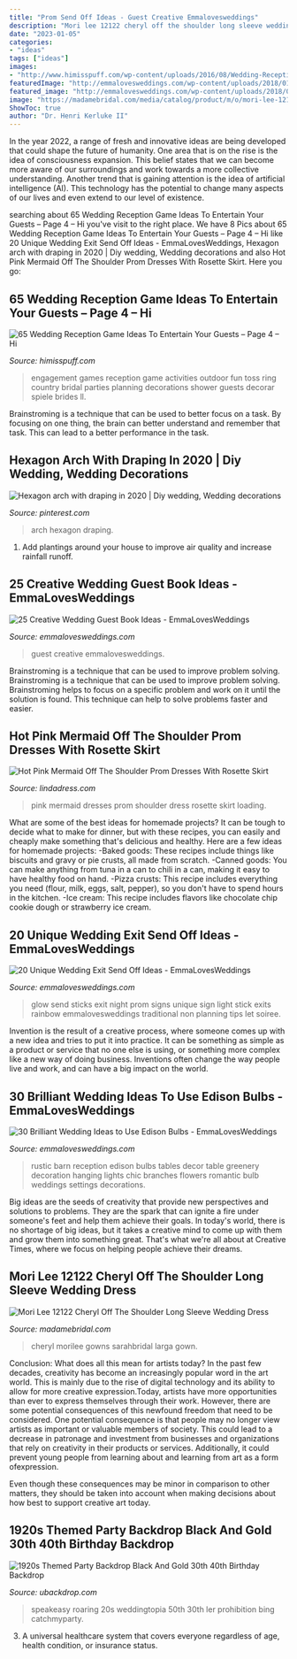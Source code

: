 ```yaml
---
title: "Prom Send Off Ideas - Guest Creative Emmalovesweddings"
description: "Mori lee 12122 cheryl off the shoulder long sleeve wedding dress"
date: "2023-01-05"
categories:
- "ideas"
tags: ["ideas"]
images:
- "http://www.himisspuff.com/wp-content/uploads/2016/08/Wedding-Reception-Game-Ideas-15.jpg"
featuredImage: "http://emmalovesweddings.com/wp-content/uploads/2018/01/wishing-stones-wedding-guest-book-ideas.jpg"
featured_image: "http://emmalovesweddings.com/wp-content/uploads/2018/01/wishing-stones-wedding-guest-book-ideas.jpg"
image: "https://madamebridal.com/media/catalog/product/m/o/mori-lee-12122-cheryl-off-the-shoulder-long-sleeve-wedding-dress-01.886.jpg"
ShowToc: true
author: "Dr. Henri Kerluke II"
---
```



In the year 2022, a range of fresh and innovative ideas are being developed that could shape the future of humanity. One area that is on the rise is the idea of consciousness expansion. This belief states that we can become more aware of our surroundings and work towards a more collective understanding. Another trend that is gaining attention is the idea of artificial intelligence (AI). This technology has the potential to change many aspects of our lives and even extend to our level of existence.

	

		
searching about 65 Wedding Reception Game Ideas To Entertain Your Guests – Page 4 – Hi you've visit to the right place. We have 8 Pics about 65 Wedding Reception Game Ideas To Entertain Your Guests – Page 4 – Hi like 20 Unique Wedding Exit Send Off Ideas - EmmaLovesWeddings, Hexagon arch with draping in 2020 | Diy wedding, Wedding decorations and also Hot Pink Mermaid Off The Shoulder Prom Dresses With Rosette Skirt. Here you go:
		
    
## 65 Wedding Reception Game Ideas To Entertain Your Guests – Page 4 – Hi

<img loading=lazy src="http://www.himisspuff.com/wp-content/uploads/2016/08/Wedding-Reception-Game-Ideas-15.jpg" onerror="this.onerror=null;this.src='https://tse1.mm.bing.net/th?id=OIP.C129fEQeCTUmmYxKh1PwawHaLH&amp;pid=15.1';" alt="65 Wedding Reception Game Ideas To Entertain Your Guests – Page 4 – Hi">

_Source: himisspuff.com_

>engagement games reception game activities outdoor fun toss ring country bridal parties planning decorations shower guests decorar spiele brides ll. 

	

Brainstroming is a technique that can be used to better focus on a task. By focusing on one thing, the brain can better understand and remember that task. This can lead to a better performance in the task.

    
## Hexagon Arch With Draping In 2020 | Diy Wedding, Wedding Decorations

<img loading=lazy src="https://i.pinimg.com/736x/d7/f4/15/d7f415defa8d266de726c39b483c128a.jpg" onerror="this.onerror=null;this.src='https://tse1.mm.bing.net/th?id=OIP.1eKdze_r9t18BJUZNUXT0QHaJ3&amp;pid=15.1';" alt="Hexagon arch with draping in 2020 | Diy wedding, Wedding decorations">

_Source: pinterest.com_

>arch hexagon draping. 

	

1. Add plantings around your house to improve air quality and increase rainfall runoff.

    
## 25 Creative Wedding Guest Book Ideas - EmmaLovesWeddings

<img loading=lazy src="http://emmalovesweddings.com/wp-content/uploads/2018/01/wishing-stones-wedding-guest-book-ideas.jpg" onerror="this.onerror=null;this.src='https://tse4.mm.bing.net/th?id=OIP.sqMoQSg5LjhfKxeevO8gaAHaUR&amp;pid=15.1';" alt="25 Creative Wedding Guest Book Ideas - EmmaLovesWeddings">

_Source: emmalovesweddings.com_

>guest creative emmalovesweddings. 

	

Brainstroming is a technique that can be used to improve problem solving.
Brainstroming is a technique that can be used to improve problem solving. Brainstroming helps to focus on a specific problem and work on it until the solution is found. This technique can help to solve problems faster and easier.

    
## Hot Pink Mermaid Off The Shoulder Prom Dresses With Rosette Skirt

<img loading=lazy src="https://www.lindadress.com/content/res/large/l62/0006278_hot_pink_mermaid_off_the_shoulder_prom_dresses_with_rosette_skirt_wm.jpeg" onerror="this.onerror=null;this.src='https://tse4.mm.bing.net/th?id=OIP.J2y2Gb1c9u_fyBYJ_j4HggHaJ4&amp;pid=15.1';" alt="Hot Pink Mermaid Off The Shoulder Prom Dresses With Rosette Skirt">

_Source: lindadress.com_

>pink mermaid dresses prom shoulder dress rosette skirt loading. 

	

What are some of the best ideas for homemade projects?
It can be tough to decide what to make for dinner, but with these recipes, you can easily and cheaply make something that's delicious and healthy. Here are a few ideas for homemade projects: 
-Baked goods: These recipes include things like biscuits and gravy or pie crusts, all made from scratch.
-Canned goods: You can make anything from tuna in a can to chili in a can, making it easy to have healthy food on hand.
-Pizza crusts: This recipe includes everything you need (flour, milk, eggs, salt, pepper), so you don't have to spend hours in the kitchen.
-Ice cream: This recipe includes flavors like chocolate chip cookie dough or strawberry ice cream.

    
## 20 Unique Wedding Exit Send Off Ideas - EmmaLovesWeddings

<img loading=lazy src="http://emmalovesweddings.com/wp-content/uploads/2017/08/wedding-night-send-off-ideas-with-glow-sticks.jpg" onerror="this.onerror=null;this.src='https://tse1.mm.bing.net/th?id=OIP.Q4jEzCAN8-yMzRJ45a2AXAHaLH&amp;pid=15.1';" alt="20 Unique Wedding Exit Send Off Ideas - EmmaLovesWeddings">

_Source: emmalovesweddings.com_

>glow send sticks exit night prom signs unique sign light stick exits rainbow emmalovesweddings traditional non planning tips let soiree. 

	

Invention is the result of a creative process, where someone comes up with a new idea and tries to put it into practice. It can be something as simple as a product or service that no one else is using, or something more complex like a new way of doing business. Inventions often change the way people live and work, and can have a big impact on the world.

    
## 30 Brilliant Wedding Ideas To Use Edison Bulbs - EmmaLovesWeddings

<img loading=lazy src="http://emmalovesweddings.com/wp-content/uploads/2017/10/chic-rustic-wedding-reception-ideas-with-greenery-and-edison-bulbs.jpg" onerror="this.onerror=null;this.src='https://tse2.mm.bing.net/th?id=OIP.ySuQRmLdPg0GETHehNx_swHaLH&amp;pid=15.1';" alt="30 Brilliant Wedding Ideas to Use Edison Bulbs - EmmaLovesWeddings">

_Source: emmalovesweddings.com_

>rustic barn reception edison bulbs tables decor table greenery decoration hanging lights chic branches flowers romantic bulb weddings settings decorations. 

	

Big ideas are the seeds of creativity that provide new perspectives and solutions to problems. They are the spark that can ignite a fire under someone's feet and help them achieve their goals. In today's world, there is no shortage of big ideas, but it takes a creative mind to come up with them and grow them into something great. That's what we're all about at Creative Times, where we focus on helping people achieve their dreams.

    
## Mori Lee 12122 Cheryl Off The Shoulder Long Sleeve Wedding Dress

<img loading=lazy src="https://madamebridal.com/media/catalog/product/m/o/mori-lee-12122-cheryl-off-the-shoulder-long-sleeve-wedding-dress-01.886.jpg" onerror="this.onerror=null;this.src='https://tse3.mm.bing.net/th?id=OIP.jheyBTSxe-liByaOOs0NvQHaKn&amp;pid=15.1';" alt="Mori Lee 12122 Cheryl Off The Shoulder Long Sleeve Wedding Dress">

_Source: madamebridal.com_

>cheryl morilee gowns sarahbridal larga gown. 

	

Conclusion: What does all this mean for artists today?
In the past few decades, creativity has become an increasingly popular word in the art world. This is mainly due to the rise of digital technology and its ability to allow for more creative expression.Today, artists have more opportunities than ever to express themselves through their work. However, there are some potential consequences of this newfound freedom that need to be considered.
One potential consequence is that people may no longer view artists as important or valuable members of society. This could lead to a decrease in patronage and investment from businesses and organizations that rely on creativity in their products or services. Additionally, it could prevent young people from learning about and learning from art as a form ofexpression.

Even though these consequences may be minor in comparison to other matters, they should be taken into account when making decisions about how best to support creative art today.

    
## 1920s Themed Party Backdrop Black And Gold 30th 40th Birthday Backdrop

<img loading=lazy src="http://cdn.shopify.com/s/files/1/2801/1836/products/1920sThemedParty_1200x1200.png?v=1589790315" onerror="this.onerror=null;this.src='https://tse3.mm.bing.net/th?id=OIP.OqZmivOFGhN3UC4sTfeMCgHaKv&amp;pid=15.1';" alt="1920s Themed Party Backdrop Black And Gold 30th 40th Birthday Backdrop">

_Source: ubackdrop.com_

>speakeasy roaring 20s weddingtopia 50th 30th ler prohibition bing catchmyparty. 

	

3. A universal healthcare system that covers everyone regardless of age, health condition, or insurance status.

